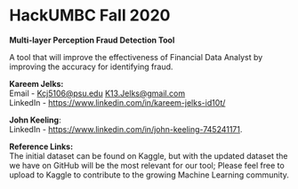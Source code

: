 # HackUMBC Fall 2020
**Multi-layer Perception Fraud Detection Tool**

A tool that will improve the effectiveness of Financial Data Analyst by improving the accuracy for identifying fraud.

**Kareem Jelks:**  
  Email - Kcj5106@psu.edu
          K13.Jelks@gmail.com  
  LinkedIn - https://www.linkedin.com/in/kareem-jelks-id10t/   
  
**John Keeling**:  
  LinkedIn - https://www.linkedin.com/in/john-keeling-745241171. 

**Reference Links:**  
The initial dataset can be found on Kaggle, but with the updated dataset the we have on GitHub will be the most relevant for our tool; Please feel free to upload to Kaggle to contribute to the growing Machine Learning community.
